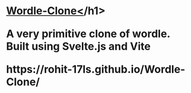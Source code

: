 <h1><a href="https://rohit-17ls.github.io/Wordle-Clone/">Wordle-Clone<</a>/h1>

<p>A very primitive clone of wordle. Built using Svelte.js and Vite</p>
<div>https://rohit-17ls.github.io/Wordle-Clone/</div>
